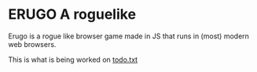 # ERUGO A roguelike
Erugo is a rogue like browser game made in JS that runs in (most) modern web browsers.

This is what is being worked on [todo.txt](todo.txt)

